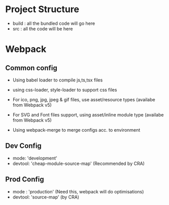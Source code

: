 # Project Structure

- build : all the bundled code will go here
- src : all the code will be here

# Webpack

## Common config

- Using babel loader to compile js,ts,tsx files
- using css-loader, style-loader to support css files
- For ico, png, jpg, jpeg & gif files, use asset/resource types (availabe from Webpack v5)
- For SVG and Font files support, using asset/inline module type (availabe from Webpack v5)

- Using webpack-merge to merge configs acc. to environment

## Dev Config

- mode: 'development'
- devtool: 'cheap-module-source-map' (Recommended by CRA)

## Prod Config

- mode : 'production' (Need this, webpack will do optimisations)
- devtool: 'source-map' (by CRA)
